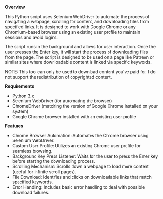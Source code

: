 **Overview**

This Python script uses Selenium WebDriver to automate the process of navigating a webpage, scrolling for content, and downloading files from specified links. It is designed to work with Google Chrome or any Chromium-based browser using an existing user profile to maintain sessions and avoid logins.

The script runs in the background and allows for user interaction. Once the user presses the Enter key, it will start the process of downloading files from the page. The script is designed to be used on a page like Patreon or similar sites where downloadable content is linked via specific keywords.

NOTE: This tool can only be used to download content you've paid for. I do not support the redistribution of copyrighted content.

**Requirements**

- Python 3.x
- Selenium WebDriver (for automating the browser)
- ChromeDriver (matching the version of Google Chrome installed on your system)
- Google Chrome browser installed with an existing user profile

**Features**

- Chrome Browser Automation: Automates the Chrome browser using Selenium WebDriver.
- Custom User Profile: Utilizes an existing Chrome user profile for seamless browsing.
- Background Key Press Listener: Waits for the user to press the Enter key before starting the downloading process.
- Scrolling Mechanism: Scrolls down a webpage to load more content (useful for infinite scroll pages).
- File Download: Identifies and clicks on downloadable links that match specified keywords.
- Error Handling: Includes basic error handling to deal with possible download failures.


